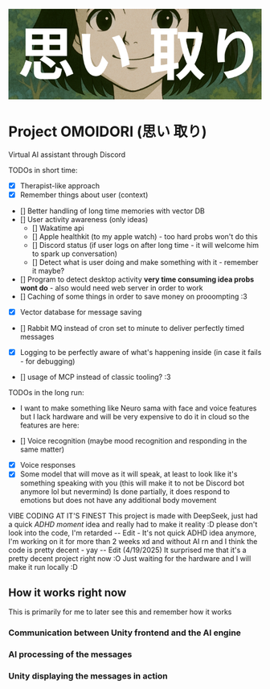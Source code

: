 ![Omoidori banner](./assets/header_image.png "Omoidori banner")</br>
# Project OMOIDORI (思い 取り)
Virtual AI assistant through Discord

TODOs in short time:

- [x] Therapist-like approach
- [x] Remember things about user (context)
- [] Better handling of long time memories with vector DB
- [] User activity awareness (only ideas)
    - [] Wakatime api
    - [] Apple healthkit (to my apple watch) - too hard probs won't do this
    - [] Discord status (if user logs on after long time - it will welcome him to spark up conversation)
    - [] Detect what is user doing and make something with it - remember it maybe?
- [] Program to detect desktop activity **very time consuming idea probs wont do** - also would need web server in order to work
- [] Caching of some things in order to save money on prooompting :3
- [x] Vector database for message saving
- [] Rabbit MQ instead of cron set to minute to deliver perfectly timed messages
- [x] Logging to be perfectly aware of what's happening inside (in case it fails - for debugging)
- [] usage of MCP instead of classic tooling? :3

TODOs in the long run: 
- I want to make something like Neuro sama with face and voice features but I lack hardware and will be very expensive to do it 
in cloud so the features are here: 

- [] Voice recognition (maybe mood recognition and responding in the same matter)
- [x] Voice responses
- [x] Some model that will move as it will speak, at least to look like it's something speaking with you (this will make it to not be Discord bot anymore lol but nevermind) Is done partially, it does respond to emotions but does not have any additional body movement 

VIBE CODING AT IT'S FINEST
This project is made with DeepSeek, just had a quick *ADHD moment* idea and really had to make it reality :D
please don't look into the code, I'm retarded
-- Edit - It's not quick ADHD idea anymore, I'm working on it for more than 2 weeks xd and without AI rn and I think the code is pretty decent - yay
-- Edit (4/19/2025) It surprised me that it's a pretty decent project right now :O Just waiting for the hardware and I will make it run locally :D

## How it works right now
This is primarily for me to later see this and remember how it works

### Communication between Unity frontend and the AI engine

### AI processing of the messages

### Unity displaying the messages in action

